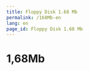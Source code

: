```yaml
---
title: Floppy Disk 1.68 Mb
permalink: /168Mb-en
lang: en
page_id: Floppy Disk 1.68 Mb
---
```


# 1,68Mb